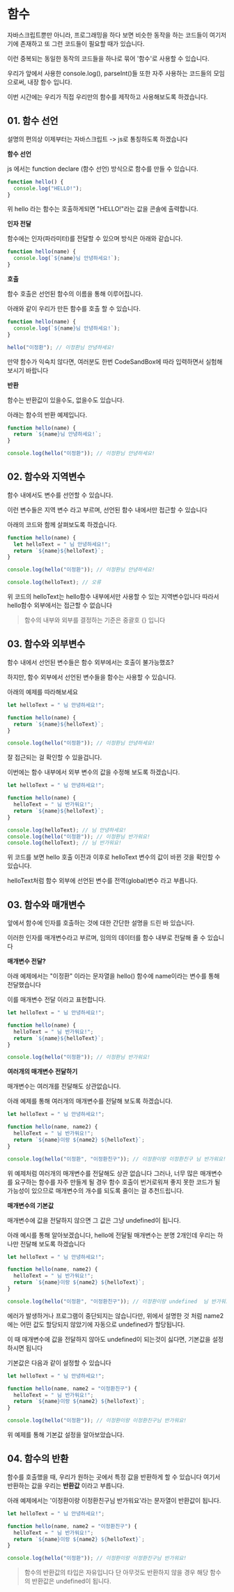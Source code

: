 # 함수

자바스크립트뿐만 아니라, 프로그래밍을 하다 보면 비슷한 동작을 하는 코드들이 여기저기에 존재하고 또 그런 코드들이 필요할 때가 있습니다.

이런 중복되는 동일한 동작의 코드들을 하나로 묶어 '함수'로 사용할 수 있습니다.

우리가 앞에서 사용한 console.log(), parseInt()들 또한 자주 사용하는 코드들의 모임으로써, 내장 함수 입니다.

이번 시간에는 우리가 직접 우리만의 함수를 제작하고 사용해보도록 하겠습니다.

## 01. 함수 선언

설명의 편의상 이제부터는 자바스크립트 -> js로 통칭하도록 하겠습니다

**함수 선언**

js 에서는 function declare (함수 선언) 방식으로 함수를 만들 수 있습니다.

```js
function hello() {
  console.log("HELLO!");
}
```

위 hello 라는 함수는 호출하게되면 "HELLO!"라는 값을 콘솔에 출력합니다.

**인자 전달**

함수에는 인자(파라미터)를 전달할 수 있으며 방식은 아래와 같습니다.

```js
function hello(name) {
  console.log(`${name}님 안녕하세요!`);
}
```

**호출**

함수 호출은 선언된 함수의 이름을 통해 이루어집니다.

아래와 같이 우리가 만든 함수를 호출 할 수 있습니다.

```js
function hello(name) {
  console.log(`${name}님 안녕하세요!`);
}

hello("이정환"); // 이정환님 안녕하세요!
```

만약 함수가 익숙치 않다면, 여러분도 한번 CodeSandBox에 따라 입력하면서 실험해 보시기 바랍니다

**반환**

함수는 반환값이 있을수도, 없을수도 있습니다.

아래는 함수의 반환 예제입니다.

```js
function hello(name) {
  return `${name}님 안녕하세요!`;
}

console.log(hello("이정환")); // 이정환님 안녕하세요!
```

## 02. 함수와 지역변수

함수 내에서도 변수를 선언할 수 있습니다.

이런 변수들은 지역 변수 라고 부르며, 선언된 함수 내에서만 접근할 수 있습니다

아래의 코드와 함께 살펴보도록 하겠습니다.

```js
function hello(name) {
  let helloText = " 님 안녕하세요!";
  return `${name}${helloText}`;
}

console.log(hello("이정환")); // 이정환님 안녕하세요!

console.log(helloText); // 오류
```

위 코드의 helloText는 hello함수 내부에서만 사용할 수 있는 지역변수입니다 따라서 hello함수 외부에서는 접근할 수 없습니다

> 함수의 내부와 외부를 결정하는 기준은 중괄호 {} 입니다

## 03. 함수와 외부변수

함수 내에서 선언된 변수들은 함수 외부에서는 호출이 불가능했죠?

하지만, 함수 외부에서 선언된 변수들을 함수는 사용할 수 있습니다.

아래의 예제를 따라해보세요

```js
let helloText = " 님 안녕하세요!";

function hello(name) {
  return `${name}${helloText}`;
}

console.log(hello("이정환")); // 이정환님 안녕하세요!
```

잘 접근되는 걸 확인할 수 있을겁니다.

이번에는 함수 내부에서 외부 변수의 값을 수정해 보도록 하겠습니다.

```js
let helloText = " 님 안녕하세요!";

function hello(name) {
  helloText = " 님 반가워요!";
  return `${name}${helloText}`;
}

console.log(helloText); // 님 안녕하세요!
console.log(hello("이정환")); // 이정환님 반가워요!
console.log(helloText); // 님 반가워요!
```

위 코드를 보면 hello 호출 이전과 이후로 helloText 변수의 값이 바뀐 것을 확인할 수 있습니다.

helloText처럼 함수 외부에 선언된 변수를 전역(global)변수 라고 부릅니다.

## 03. 함수와 매개변수

앞에서 함수에 인자를 호출하는 것에 대한 간단한 설명을 드린 바 있습니다.

이러한 인자를 매개변수라고 부르며, 임의의 데이터를 함수 내부로 전달해 줄 수 있습니다

**매개변수 전달?**

아래 예제에서는 "이정환" 이라는 문자열을 hello() 함수에 name이라는 변수를 통해 전달했습니다

이를 매개변수 전달 이라고 표현합니다.

```js
let helloText = " 님 안녕하세요!";

function hello(name) {
  helloText = " 님 반가워요!";
  return `${name}${helloText}`;
}

console.log(hello("이정환")); // 이정환님 반가워요!
```

**여러개의 매개변수 전달하기**

매개변수는 여러개를 전달해도 상관없습니다.

아래 예제를 통해 여러개의 매개변수를 전달해 보도록 하겠습니다.

```js
let helloText = " 님 안녕하세요!";

function hello(name, name2) {
  helloText = " 님 반가워요!";
  return `${name}이랑 ${name2} ${helloText}`;
}

console.log(hello("이정환", "이정환친구")); // 이정환이랑 이정환친구 님 반가워요!
```

위 예제처럼 여러개의 매개변수를 전달해도 상관 없습니다 그러나, 너무 많은 매개변수를 요구하는 함수를 자주 만들게 될 경우 함수 호출이 번거로워져 좋지 못한 코드가 될 가능성이 있으므로 매개변수의 개수를 되도록 줄이는 걸 추천드립니다.

**매개변수의 기본값**

매개변수에 값을 전달하지 않으면 그 값은 그냥 undefined이 됩니다.

아래 예시를 통해 알아보겠습니다, hello에 전달될 매개변수는 분명 2개인데 우리는 하나만 전달해 보도록 하겠습니다

```js
let helloText = " 님 안녕하세요!";

function hello(name, name2) {
  helloText = " 님 반가워요!";
  return `${name}이랑 ${name2} ${helloText}`;
}

console.log(hello("이정환", "이정환친구")); // 이정환이랑 undefined  님 반가워요!
```

에러가 발생하거나 프로그램이 중단되지는 않습니다만, 위에서 설명한 것 처럼 name2에는 어떤 값도 할당되지 않았기에 자동으로 undefined가 할당됩니다.

이 때 매개변수에 값을 전달하지 않아도 undefined이 되는것이 싫다면, 기본값을 설정하시면 됩니다

기본값은 다음과 같이 설정할 수 있습니다

```js
let helloText = " 님 안녕하세요!";

function hello(name, name2 = "이정환친구") {
  helloText = " 님 반가워요!";
  return `${name}이랑 ${name2} ${helloText}`;
}

console.log(hello("이정환")); // 이정환이랑 이정환친구님 반가워요!
```

위 예제를 통해 기본값 설정을 알아보았습니다.

## 04. 함수의 반환

함수를 호출했을 때, 우리가 원하는 곳에서 특정 값을 반환하게 할 수 있습니다 여기서 반환하는 값을 우리는 **반환값** 이라고 부릅니다.

아래 예제에서는 '이정환이랑 이정환친구님 반가워요'라는 문자열이 반환값이 됩니다.

```js
let helloText = " 님 안녕하세요!";

function hello(name, name2 = "이정환친구") {
  helloText = " 님 반가워요!";
  return `${name}이랑 ${name2} ${helloText}`;
}

console.log(hello("이정환")); // 이정환이랑 이정환친구님 반가워요!
```

> 함수의 반환값의 타입은 자유입니다 단 아무것도 반환하지 않을 경우 해당 함수의 반환값은 undefined이 됩니다.
